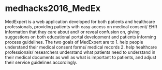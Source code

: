 # medhacks2016_MedEx
MedExpert is a web application developed for both patients and healthcare professionals, providing patients with easy access on medical consent/ EHR information that they care about and/ or reveal confusion on, giving suggestions on both educational portal development and patients informing process guidelines.   The two goals of MedExpert are to  1. help people understand their medical consent forms/ medical records  2. help healthcare professionals/ researchers understand what patients need to understand in their medical documents as well as what is important to patients, and adjust their service guidelines accordingly.
